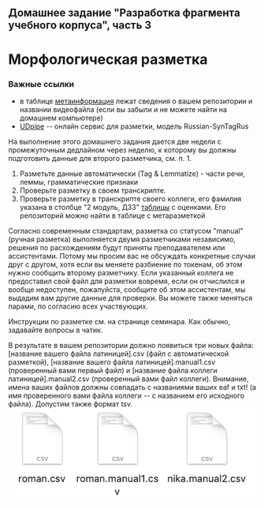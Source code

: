 ## Домашнее задание "Разработка фрагмента учебного корпуса", часть 3
# Морфологическая разметка 

### Важные ссылки  
* в таблице [метаинформация](https://docs.google.com/spreadsheets/d/19H5hNnkfotaz0_-A6ACYLIOTSc7mXCdV5Mgec1Kk02k/edit?usp=sharing) лежат сведения о вашем репозитории и названии видеофайла (если вы забыли и не можете найти на домашнем компьютере) 
* [UDpipe](http://lindat.mff.cuni.cz/services/udpipe/) -- онлайн сервис для разметки, модель Russian-SynTagRus   

На выполнение этого домашнего задания дается две недели с промежуточным дедлайном через неделю, к которому вы должны подготовить данные для второго разметчика, см. п. 1. 

1. Разметьте данные автоматически (Tag & Lemmatize) - части речи, леммы, грамматические признаки  
2. Проверьте разметку в своем транскрипте. 
3. Проверьте разметку в транскрипте своего коллеги, его фамилия указана в столбце "2 модуль, ДЗ3" [таблицы](https://docs.google.com/spreadsheets/d/1CB4rxu__FAfr4qSfwkbjF6oLBgohDAoSZzhCUHb3Ia0/edit?usp=sharing) с оценками. Его репозиторий можно найти в таблице с метаразметкой  

Согласно современным стандартам, разметка со статусом "manual" (ручная разметка) выполняется двумя разметчиками независимо, 
решения по расхождениям будут приняты преподавателем или ассистентами. Потому мы просим вас не обсуждать конкретные случаи друг с другом, хотя если вы меняете разбиение по токенам, 
об этом нужно сообщить второму разметчику. 
Если указанный коллега не предоставил свой файл для разметки вовремя, если он отчислился и вообще недоступен, пожалуйста, сообщите об этом ассистентам, 
мы выдадим вам другие данные для проверки. 
Вы можете также меняться парами, по согласию всех участвующих.  

Инструкции по разметке см. на странице семинара. Как обычно, задавайте вопросы в чатик.  

В результате в вашем репозитории должно появиться три новых файла: \[название вашего файла латиницей].csv (файл с автоматической разметкой), \[название вашего файла латиницей].manual1.csv (проверенный вами первый файл) и \[название файла коллеги латиницей].manual2.csv (проверенный вами файл коллеги). Внимание, имена ваших файлов должны совпадать с названиями ваших eaf и txt! (а имя проверенного вами файла коллеги -- с названием его исходного файла). Допустим также формат tsv.
<img src="fig/files_parsingtagging.png"/>
